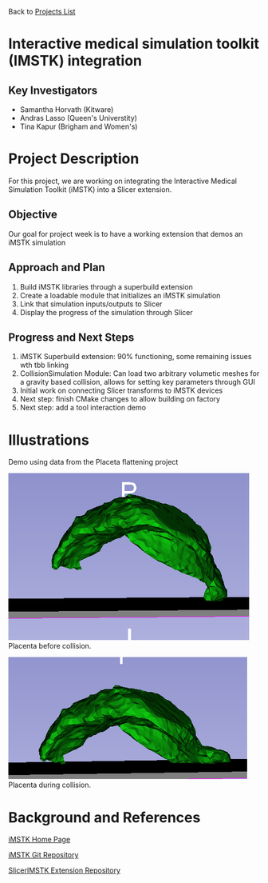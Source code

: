Back to [Projects List](../../../PW32_2019_London_Canada/README.md#ProjectsList)

# Interactive medical simulation toolkit (IMSTK) integration

## Key Investigators

- Samantha Horvath (Kitware)
- Andras Lasso (Queen's Universtity)
- Tina Kapur (Brigham and Women's)

# Project Description

For this project, we are working on integrating the Interactive Medical Simulation Toolkit (iMSTK) into a Slicer extension.

## Objective

Our goal for project week is to have a working extension that demos an iMSTK simulation

## Approach and Plan

1. Build iMSTK libraries through a superbuild extension
2. Create a loadable module that initializes an iMSTK simulation
3. Link that simulation inputs/outputs to Slicer
4. Display the progress of the simulation through Slicer

## Progress and Next Steps

1. iMSTK Superbuild extension:  90% functioning, some remaining issues wth tbb linking
2. CollisionSimulation Module: Can load two arbitrary volumetic meshes for a gravity based collision,  allows for setting key parameters through GUI
3. Initial work on connecting Slicer transforms to iMSTK devices
4. Next step:  finish CMake changes to allow building on factory
5. Next step: add a tool interaction demo

# Illustrations

Demo using data from the Placeta flattening project

![Placenta before collapse](Placenta-0.png)
Placenta before collision.

![Placenta during collapse](Placenta-1.png)
Placenta during collision.


# Background and References

<!-- If you developed any software, include link to the source code repository. If possible, also add links to sample data, and to any relevant publications. -->
[iMSTK Home Page](https://www.imstk.org)

[iMSTK Git Repository](https://gitlab.kitware.com/iMSTK/iMSTK)

[SlicerIMSTK Extension Repository](https://gitlab.kitware.com/iMSTK/slicerimstk)
